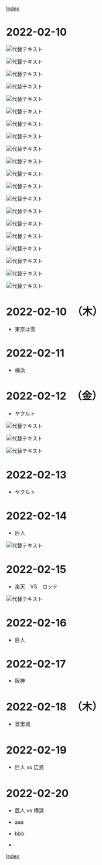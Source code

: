 [Index](index)

# 2022-02-10








![代替テキスト](./2022-02-10/PXL_20220216_002135144.jpg)

![代替テキスト](./2022-02-10/PXL_20220216_042201827.jpg)

![代替テキスト](./2022-02-10/PXL_20220216_042309703.jpg)

![代替テキスト](./2022-02-10/PXL_20220217_021830769.jpg)

![代替テキスト](./2022-02-10/PXL_20220217_030805547.jpg)

![代替テキスト](./2022-02-10/PXL_20220217_030809942.jpg)

![代替テキスト](./2022-02-10/PXL_20220217_054949037.jpg)

![代替テキスト](./2022-02-10/PXL_20220217_084738419.jpg)

![代替テキスト](./2022-02-10/PXL_20220217_084816622.jpg)

![代替テキスト](./2022-02-10/PXL_20220218_053734065.jpg)

![代替テキスト](./2022-02-10/PXL_20220218_064804008.jpg)

![代替テキスト](./2022-02-10/PXL_20220218_064814067.jpg)

![代替テキスト](./2022-02-10/PXL_20220219_091312570.jpg)

![代替テキスト](./2022-02-10/PXL_20220219_091315085.jpg)

![代替テキスト](./2022-02-10/PXL_20220219_091317412.jpg)

![代替テキスト](./2022-02-10/PXL_20220219_092316551.jpg)

![代替テキスト](./2022-02-10/PXL_20220219_093237698.jpg)

![代替テキスト](./2022-02-10/PXL_20220219_095250530.jpg)

![代替テキスト](./2022-02-10/PXL_20220219_095253721.jpg)

![代替テキスト](./2022-02-10/PXL_20220220_055013439.jpg)


# 2022-02-10　（木）

* 東京は雪
# 2022-02-11

* 横浜
# 2022-02-12　（金）

* ヤクルト

![代替テキスト](./2022-02-10/PXL_20220213_051753509.jpg)

![代替テキスト](./2022-02-10/PXL_20220213_051753509.jpg)

![代替テキスト](./2022-02-10/PXL_20220215_060447346.jpg)

# 2022-02-13

* ヤクルト
# 2022-02-14

* 巨人

![代替テキスト](./2022-02-10/PXL_20220214_052123825.jpg)

# 2022-02-15

* 楽天　VS　ロッテ

![代替テキスト](./2022-02-10/PXL_20220215_024958365.jpg)

# 2022-02-16

* 巨人
# 2022-02-17

* 阪神
# 2022-02-18　（木）

* 首里城
  
# 2022-02-19　

* 巨人 vs 広島
 
# 2022-02-20　

* 巨人 vs 横浜 

* aaa
* bbb
* 
[Index](index)